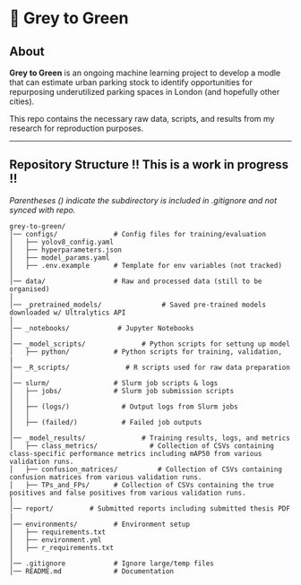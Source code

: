 # 🚀 Grey to Green
## About
**Grey to Green** is an ongoing machine learning project to develop a modle that can estimate urban parking stock to identify opportunities for repurposing underutilized parking spaces in London (and hopefully other cities).

This repo contains the necessary raw data, scripts, and results from my research for reproduction purposes.

---

## Repository Structure !! This is a work in progress !!
*Parentheses () indicate the subdirectory is included in .gitignore and not synced with repo.*

```
grey-to-green/
│── configs/              # Config files for training/evaluation
│   ├── yolov8_config.yaml
│   ├── hyperparameters.json
│   ├── model_params.yaml
│   ├── .env.example      # Template for env variables (not tracked)
│
│── data/                 # Raw and processed data (still to be organised)
│
│── _pretrained_models/               # Saved pre-trained models downloaded w/ Ultralytics API
│
│── _notebooks/            # Jupyter Notebooks
│
│── _model_scripts/              # Python scripts for settung up model
│   ├── python/           # Python scripts for training, validation, 
|
│── _R_scripts/              # R scripts used for raw data preparation
│
│── slurm/                # Slurm job scripts & logs
│   ├── jobs/             # Slurm job submission scripts
│   │
│   ├── (logs/)             # Output logs from Slurm jobs
│   │
│   ├── (failed/)           # Failed job outputs
│
│── _model_results/              # Training results, logs, and metrics
│   ├── class_metrics/             # Collection of CSVs containing class-specific performance metrics including mAP50 from various validation runs.
│   ├── confusion_matrices/          # Collection of CSVs containing confusion matrices from various validation runs.
│   ├── TPs_and_FPs/      # Collection of CSVs containing the true positives and false positives from various validation runs.
│
│── report/         # Submitted reports including submitted thesis PDF
|
│── environments/         # Environment setup
│   ├── requirements.txt
│   ├── environment.yml
│   ├── r_requirements.txt
│
│── .gitignore            # Ignore large/temp files
│── README.md             # Documentation
```